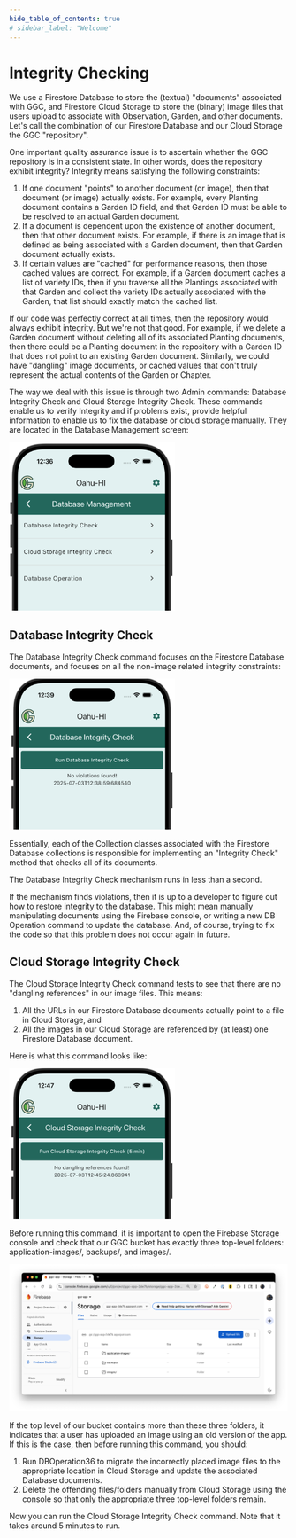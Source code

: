 ```yaml
---
hide_table_of_contents: true
# sidebar_label: "Welcome"
---
```


# Integrity Checking

We use a Firestore Database to store the (textual) "documents" associated with GGC, and Firestore Cloud Storage to store the (binary) image files that users upload to associate with Observation, Garden, and other documents. Let's call the combination of our Firestore Database and our Cloud Storage the GGC "repository". 

 One important quality assurance issue is to ascertain whether the GGC repository is in a consistent state. In other words, does the repository exhibit integrity?  Integrity means satisfying the following constraints: 
 
1. If one document "points" to another document (or image), then that document (or image) actually exists. For example, every Planting document contains a Garden ID field, and that Garden ID must be able to be resolved to an actual Garden document. 
2. If a document is dependent upon the existence of another document, then that other document exists. For example, if there is an image that is defined as being associated with a Garden document, then that Garden document actually exists.  
3. If certain values are "cached" for performance reasons, then those cached values are correct. For example, if a Garden document caches a list of variety IDs, then if you traverse all the Plantings associated with that Garden and collect the variety IDs actually associated with the Garden, that list should exactly match the cached list.

If our code was perfectly correct at all times, then the repository would always exhibit integrity. But we're not that good. For example, if we delete a Garden document without deleting all of its associated Planting documents, then there could be a Planting document in the repository with a Garden ID that does not point to an existing Garden document. Similarly, we could have "dangling" image documents, or cached values that don't truly represent the actual contents of the Garden or Chapter.

The way we deal with this issue is through two Admin commands: Database Integrity Check and Cloud Storage Integrity Check.  These commands enable us to verify Integrity and if problems exist, provide helpful information to enable us to fix the database or cloud storage manually. They are located in the Database Management screen:

<img width="300px" src="/img/develop/quality-assurance/database-management.png"/>

## Database Integrity Check

The Database Integrity Check command focuses on the Firestore Database documents, and focuses on all the non-image related integrity constraints:

<img width="300px" src="/img/develop/quality-assurance/database-integrity-check.png"/>

Essentially, each of the Collection classes associated with the Firestore Database collections is responsible for implementing an "Integrity Check" method that checks all of its documents. 

The Database Integrity Check mechanism runs in less than a second. 

If the mechanism finds violations, then it is up to a developer to figure out how to restore integrity to the database. This might mean manually manipulating documents using the Firebase console, or writing a new DB Operation command to update the database. And, of course, trying to fix the code so that this problem does not occur again in future. 

## Cloud Storage Integrity Check

The Cloud Storage Integrity Check command tests to see that there are no "dangling references" in our image files. This means:

1. All the URLs in our Firestore Database documents actually point to a file in Cloud Storage, and
2. All the images in our Cloud Storage are referenced by (at least) one Firestore Database document. 

Here is what this command looks like:

<img width="300px" src="/img/develop/quality-assurance/cloud-storage-integrity-check.png"/>

Before running this command, it is important to open the Firebase Storage console and check that our GGC bucket has exactly three top-level folders: application-images/, backups/, and images/.

<img width="700px" src="/img/develop/quality-assurance/storage-console.png"/>

If the top level of our bucket contains more than these three folders, it indicates that a user has uploaded an image using an old version of the app. If this is the case, then before running this command, you should:
1. Run DBOperation36 to migrate the incorrectly placed image files to the appropriate location in Cloud Storage and update the associated Database documents. 
2. Delete the offending files/folders manually from Cloud Storage using the console so that only the appropriate three top-level folders remain.

Now you can run the Cloud Storage Integrity Check command. Note that it takes around 5 minutes to run.










